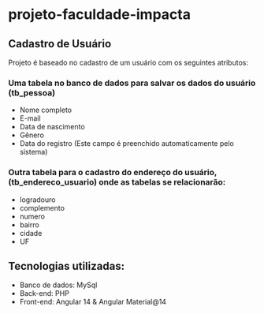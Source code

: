 # projeto-faculdade-impacta
<h2>Cadastro de Usuário</h2>

<p>Projeto é baseado no cadastro de um usuário com os seguintes atributos:

  ### Uma tabela no banco de dados para salvar os dados do usuário (tb_pessoa)
  <ul>
    <li>Nome completo</li>
    <li>E-mail</li>
    <li>Data de nascimento</li>
    <li>Gênero</li>
    <li>Data do registro (Este campo é preenchido automaticamente pelo sistema)</li>
  </ul>
  
  ### Outra tabela para o cadastro do endereço do usuário, (tb_endereco_usuario) onde as tabelas se relacionarão:
  <ul>
    <li>logradouro</li>
    <li>complemento</li>
    <li>numero</li>
    <li>bairro</li>
    <li>cidade</li>
    <li>UF</li>
  </ul>
</p>

## Tecnologias utilizadas:
<ul>
  <li>Banco de dados: MySql</li>
  <li>Back-end: PHP</li>
  <li>Front-end: Angular 14 & Angular Material@14</li>
</ul>
